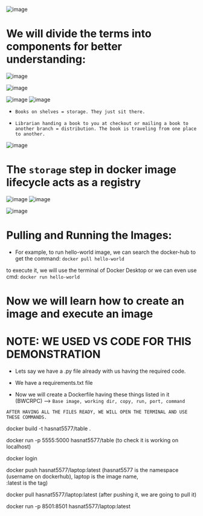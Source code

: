 ![image](https://github.com/user-attachments/assets/1341b7f6-02a9-452e-9f36-7f8f18d20ec5)

# **We will divide the terms into components for better understanding:**

![image](https://github.com/user-attachments/assets/9099fb7d-e49e-4612-a99c-50b86e7483ec)

![image](https://github.com/user-attachments/assets/9fb0cc5e-ad38-4f66-9085-95d4f44e31b7)

![image](https://github.com/user-attachments/assets/7918d291-69de-472f-965e-1f6441912d96)
![image](https://github.com/user-attachments/assets/f63ee137-f3b7-4be0-a2ea-5402cdd0a14b)

* ``Books on shelves = storage. They just sit there.``

* ``Librarian handing a book to you at checkout or mailing a book to another branch = distribution. The book is traveling from one place to another.``

![image](https://github.com/user-attachments/assets/89867486-e366-49ce-a70b-77711c097e92)

# **The ``storage`` step in docker image lifecycle acts as a registry**

![image](https://github.com/user-attachments/assets/72513afb-2f73-48b5-b1be-1168af0b50cc)
![image](https://github.com/user-attachments/assets/77f93d71-8b0d-43a4-8346-41ab5f8a275c)

![image](https://github.com/user-attachments/assets/941873c5-655c-46d3-9e27-4d6de553264e)


# **Pulling and Running the Images:**

* For example, to run hello-world image, we can search the docker-hub to get the command:
``docker pull hello-world``

to execute it, we will use the terminal of Docker Desktop or we can even use cmd:
``docker run hello-world``


# **Now we will learn how to create an image and execute an image**

# **NOTE: WE USED VS CODE FOR THIS DEMONSTRATION**

* Lets say we have a .py file already with us having the required code.

* We have a requirements.txt file

* Now we will create a Dockerfile having these things listed in it (BWCRPC) --> ``Base image, working dir, copy, run, port, command``

``AFTER HAVING ALL THE FILES READY, WE WILL OPEN THE TERMINAL AND USE THESE COMMANDS.``

docker build -t hasnat5577/table .

docker run -p 5555:5000 hasnat5577/table    (to check it is working on localhost)

docker login

docker push hasnat5577/laptop:latest         (hasnat5577 is the namespace (username on dockerhub), laptop is the image name,   
                                              :latest is the tag)

docker pull hasnat5577/laptop:latest          (after pushing it, we are going to pull it)


docker run -p 8501:8501 hasnat5577/laptop:latest






